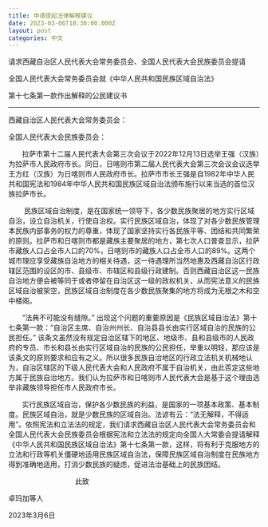 ```yaml
---
title: 申请提起法律解释建议
date: 2023-03-06T18:30:00.000Z
layout: post
categories: 中文
---
```


请求西藏自治区人民代表大会常务委员会、全国人民代表大会民族委员会提请

全国人民代表大会常务委员会就《中华人民共和国民族区域自治法》

第十七条第一款作出解释的公民建议书

***

西藏自治区人民代表大会常务委员会：

全国人民代表大会民族委员会：

       拉萨市第十二届人民代表大会第三次会议于2022年12月13日选举王强（汉族）为拉萨市人民政府市长。同日，日喀则市第二届人民代表大会第三次会议会议选举王方红（汉族）为日喀则市人民政府市长。拉萨市市长王强是自1982年中华人民共和国宪法和1984年中华人民共和国民族区域自治法颁布施行以来当选的首位汉族拉萨市长。

        民族区域自治制度，是在国家统一领导下，各少数民族聚居的地方实行区域自治，设立自治机关，行使自治权。实行民族区域自治，体现了对各少数民族管理本民族内部事务的权力的尊重，体现了国家坚持实行各民族平等、团结和共同繁荣的原则。拉萨市和日喀则市都是藏族主要聚居的地方，第七次人口普查显示，拉萨市藏族人口占全市人口的70%，日喀则市的藏族人口占全市人口的89%。这两个城市理应享受藏族自治地方的相关待遇，这一待遇理所当然地惠及西藏自治区行政辖区范围的设区的市、县级市、市辖区和县级行政建制。否则西藏自治区这一民族自治地方便会被等同于或者停留在自治区这一级的政权机关，从而宪法意义的民族区域自治被架空，民族区域自治制度在各少数民族聚集的地方将成为无根之木和空中楼阁。

       “法典不可能没有缝隙。” 出现这个问题的重要原因是《民族区域自治法》第十七条第一款：“自治区主席、自治州州长、自治县县长由实行区域自治的民族的公民担任。” 该条文虽然没有规定自治区辖下的地区、地级市、县和县级市的人民政府的专员、市长和县长由实行区域自治的民族的公民担任，举重以明轻，那应该是该条文的原则要求和应有之义。所以很多民族自治地区的行政立法机关机械地认为，自治区辖区的下级人民代表大会和人民政府不属于自治机关，由此否定这些地方属于民族自治地方。我们认为拉萨市和日喀则市人民代表大会是基于这个理由选举非藏族领导担任市人民政府市长。

       实行民族区域自治，保护各少数民族的利益，是国家的一项基本政策、基本制度。民族区域自治，就是少数民族的区域自治。法谚有云：“法无解释，不得适用”。依照宪法和立法法的规定，我们请求西藏自治区人民代表大会常务委员会和全国人民代表大会民族委员会根据宪法和立法法的规定向全国人大常委会提请解释《中华人民共和国民族区域自治法》第十七条第一款，这样，将有利于克服地方的立法和行政等机关僵硬地适用民族区域自治法，保障民族区域自治制度在民族地方得到准确地适用，打消少数民族的疑虑，促进法治基础上的民族团结。

                                  此致 

卓玛加等人

2023年3月6日
